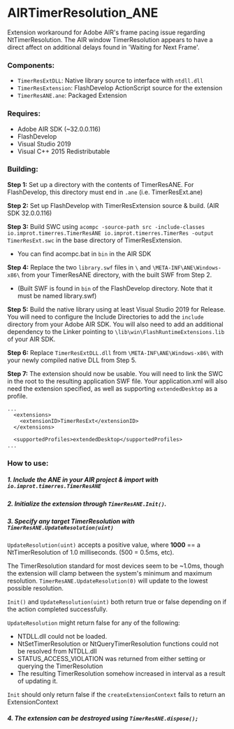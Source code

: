 # AIRTimerResolution_ANE
Extension workaround for Adobe AIR's frame pacing issue regarding NtTimerResolution.
The AIR window TimerResolution appears to have a direct affect on additional delays found in 'Waiting for Next Frame'.

### Components:
- `TimerResExtDLL`: Native library source to interface with `ntdll.dll`
- `TimerResExtension`: FlashDevelop ActionScript source for the extension
- `TimerResANE.ane`: Packaged Extension

### Requires:
- Adobe AIR SDK (~32.0.0.116)
- FlashDevelop
- Visual Studio 2019
- Visual C++ 2015 Redistributable

### Building:
**Step 1:** Set up a directory with the contents of TimerResANE. For FlashDevelop, this directory must end in `.ane` (i.e. TimerResExt.ane)

**Step 2:** Set up FlashDevelop with TimerResExtension source & build. (AIR SDK 32.0.0.116)

**Step 3:** Build SWC using ``acompc -source-path src -include-classes io.improt.timerres.TimerResANE io.improt.timerres.TimerRes -output TimerResExt.swc`` in the base directory of TimerResExtension.
- You can find acompc.bat in `bin` in the AIR SDK

**Step 4:** Replace the two `library.swf` files in `\` and `\META-INF\ANE\Windows-x86\` from your TimerResANE directory, with the built SWF from Step 2. 
- (Built SWF is found in ``bin`` of the FlashDevelop directory. Note that it must be named library.swf)

**Step 5:** Build the native library using at least Visual Studio 2019 for Release. You will need to configure the Include Directories to add the `include` directory from your Adobe AIR SDK. You will also need to add an additional dependency to the Linker pointing to `\lib\win\FlashRuntimeExtensions.lib` of your AIR SDK. 

**Step 6:** Replace ``TimerResExtDLL.dll`` from `\META-INF\ANE\Windows-x86\` with your newly compiled native DLL from Step 5.

**Step 7:** The extension should now be usable. You will need to link the SWC in the root to the resulting application SWF file. Your application.xml will also need the extension specified, as well as supporting `extendedDesktop` as a profile.

```
...
  <extensions>
    <extensionID>TimerResExt</extensionID>
  </extensions>
  
  <supportedProfiles>extendedDesktop</supportedProfiles>
...
```

### How to use:
##### 1. Include the ANE in your AIR project & import with `io.improt.timerres.TimerResANE`
##### 2. Initialize the extension through ``TimerResANE.Init()``.
##### 3. Specify any target TimerResolution with ``TimerResANE.UpdateResolution(uint)`` 

``UpdateResolution(uint)`` accepts a positive value, where **1000** == a NtTimerResolution of 1.0 milliseconds. (500 = 0.5ms, etc).

The TimerResolution standard for most devices seem to be ~1.0ms, though the extension will clamp between the system's minimum and maximum resolution. ``TimerResANE.UpdateResolution(0)`` will update to the lowest possible resolution.

`Init()` and `UpdateResolution(uint)` both return true or false depending on if the action completed successfully.

`UpdateResolution` might return false for any of the following:
- NTDLL.dll could not be loaded.
- NtSetTimerResolution or NtQueryTimerResolution functions could not be resolved from NTDLL.dll
- STATUS_ACCESS_VIOLATION was returned from either setting or querying the TimerResolution
- The resulting TimerResolution somehow increased in interval as a result of updating it.

`Init` should only return false if the `createExtensionContext` fails to return an ExtensionContext

##### 4. The extension can be destroyed using ``TimerResANE.dispose();``

